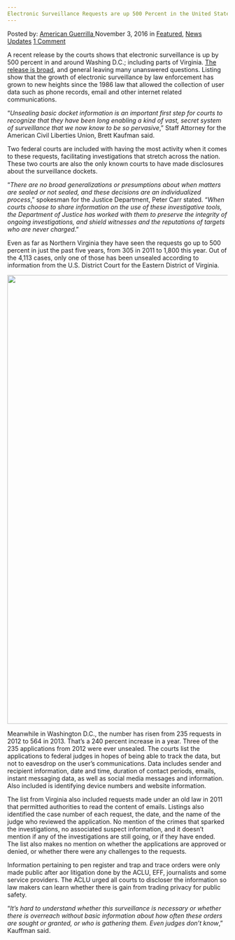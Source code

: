 ```yaml
---
Electronic Surveillance Requests are up 500 Percent in the United States
---
```

<article class="post-listing post-16245 post type-post status-publish format-standard has-post-thumbnail hentry  tag-2424 tag-electronic tag-percent tag-requests tag-states tag-surveillance tag-united">
    <div class="post-inner">
        <span>Posted by: <a href="https://www.deepdotweb.com/author/americanguerrilla/" title="">American Guerrilla </a></span>
    <span>November 3, 2016</span>
    <span>in <a href="https://www.deepdotweb.com/category/deepdot-news/" rel="category tag">Featured</a>, <a href="https://www.deepdotweb.com/category/news-updates/" rel="category tag">News Updates</a></span>
    <span><a href="https://www.deepdotweb.com/2016/11/03/electronic-surveillance-requests-500-percent-united-states/#comments">1 Comment</a></span>
    </p>
    <div class="clear"></div>
    <div class="entry">
    <p>A recent release by the courts shows that electronic surveillance is up by 500 percent in and around Washing D.C.; including parts of Virginia. <a href="https://www.washingtonpost.com/local/public-safety/us-courts-electronic-surveillance-up-500-percent-in-dc-area-since-2011-almost-all-sealed-cases/2016/10/22/48693ffa-8f10-11e6-9c52-0b10449e33c4_story.html">The release is broad</a>, and general leaving many unanswered questions. Listing show that the growth of electronic surveillance by law enforcement has grown to new heights since the 1986 law that allowed the collection of user data such as phone records, email and other internet related communications.</p>
    <p>“<em>Unsealing basic docket information is an important first step for courts to recognize that they have been long enabling a kind of vast, secret system of surveillance that we now know to be so pervasive</em>,” Staff Attorney for the American Civil Liberties Union, Brett Kaufman said.</p>
    <p>Two federal courts are included with having the most activity when it comes to these requests, facilitating investigations that stretch across the nation. These two courts are also the only known courts to have made disclosures about the surveillance dockets.</p>
    <p>“<em>There are no broad generalizations or presumptions about when matters are sealed or not sealed, and these decisions are an individualized process</em>,” spokesman for the Justice Department, Peter Carr stated. “<em>When courts choose to share information on the use of these investigative tools, the Department of Justice has worked with them to preserve the integrity of ongoing investigations, and shield witnesses and the reputations of targets who are never charged</em>.”</p>
    <p>Even as far as Northern Virginia they have seen the requests go up to 500 percent in just the past five years, from 305 in 2011 to 1,800 this year. Out of the 4,113 cases, only one of those has been unsealed according to information from the U.S. District Court for the Eastern District of Virginia.</p>
    <p><img class="wp-image-16246 aligncenter" src="https://www.deepdotweb.com/wp-content/uploads/2016/11/word-image-1.jpeg" width="883" height="1026" srcset="https://www.deepdotweb.com/wp-content/uploads/2016/11/word-image-1.jpeg 1484w, https://www.deepdotweb.com/wp-content/uploads/2016/11/word-image-1-258x300.jpeg 258w, https://www.deepdotweb.com/wp-content/uploads/2016/11/word-image-1-881x1024.jpeg 881w" sizes="(max-width: 883px) 100vw, 883px" /></p>
    <p>Meanwhile in Washington D.C., the number has risen from 235 requests in 2012 to 564 in 2013. That’s a 240 percent increase in a year. Three of the 235 applications from 2012 were ever unsealed. The courts list the applications to federal judges in hopes of being able to track the data, but not to eavesdrop on the user’s communications. Data includes sender and recipient information, date and time, duration of contact periods, emails, instant messaging data, as well as social media messages and information. Also included is identifying device numbers and website information.</p>
    <p>The list from Virginia also included requests made under an old law in 2011 that permitted authorities to read the content of emails. Listings also identified the case number of each request, the date, and the name of the judge who reviewed the application. No mention of the crimes that sparked the investigations, no associated suspect information, and it doesn’t mention if any of the investigations are still going, or if they have ended. The list also makes no mention on whether the applications are approved or denied, or whether there were any challenges to the requests.</p>
    <p>Information pertaining to pen register and trap and trace orders were only made public after aor litigation done by the ACLU, EFF, journalists and some service providers. The ACLU urged all courts to discloser the information so law makers can learn whether there is gain from trading privacy for public safety.</p>
    <p>“<em>It’s hard to understand whether this surveillance is necessary or whether there is overreach without basic information about how often these orders are sought or granted, or who is gathering them. Even judges don’t know</em>,” Kauffman said.</p>
    </div>
    <span style="display:none"><a href="https://www.deepdotweb.com/tag/500/" rel="tag">500</a> <a href="https://www.deepdotweb.com/tag/electronic/" rel="tag">electronic</a> <a href="https://www.deepdotweb.com/tag/percent/" rel="tag">percent</a> <a href="https://www.deepdotweb.com/tag/requests/" rel="tag">requests</a> <a href="https://www.deepdotweb.com/tag/states/" rel="tag">states</a> <a href="https://www.deepdotweb.com/tag/surveillance/" rel="tag">surveillance</a> <a href="https://www.deepdotweb.com/tag/united/" rel="tag">united</a></span> <span style="display:none" class="updated">2016-11-03</span>
    <div style="display:none" class="vcard author" itemprop="author" itemscope itemtype="http://schema.org/Person"><strong class="fn" itemprop="name"><a href="https://www.deepdotweb.com/author/americanguerrilla/" title="Posts by American Guerrilla" rel="author">American Guerrilla</a></strong></div>
    </div>
</article>

